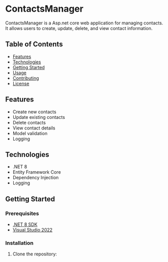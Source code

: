 ﻿# ContactsManager

ContactsManager is a Asp.net core web application for managing contacts. It allows users to create, update, delete, and view contact information.

## Table of Contents

- [Features](#features)
- [Technologies](#technologies)
- [Getting Started](#getting-started)
- [Usage](#usage)
- [Contributing](#contributing)
- [License](#license)

## Features

- Create new contacts
- Update existing contacts
- Delete contacts
- View contact details
- Model validation
- Logging

## Technologies

- .NET 8
- Entity Framework Core
- Dependency Injection
- Logging

## Getting Started

### Prerequisites

- [.NET 8 SDK](https://dotnet.microsoft.com/download/dotnet/8.0)
- [Visual Studio 2022](https://visualstudio.microsoft.com/vs/)

### Installation

1. Clone the repository:
    